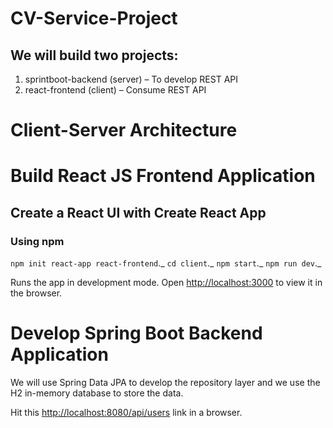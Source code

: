 # CV-Service-Project
## We will build two projects:

1. sprintboot-backend (server) – To develop REST API
2. react-frontend (client) – Consume REST API

# Client-Server Architecture 
# Build React JS Frontend Application
## Create a React UI with Create React App 
### Using npm
`npm init react-app react-frontend`._
`cd client`._
`npm start`._
`npm run dev`._

Runs the app in development mode. Open <http://localhost:3000> to view it in the browser.

# Develop Spring Boot Backend Application
We will use Spring Data JPA to develop the repository layer and we use the H2 in-memory database to store the data.

Hit this <http://localhost:8080/api/users> link in a browser.


